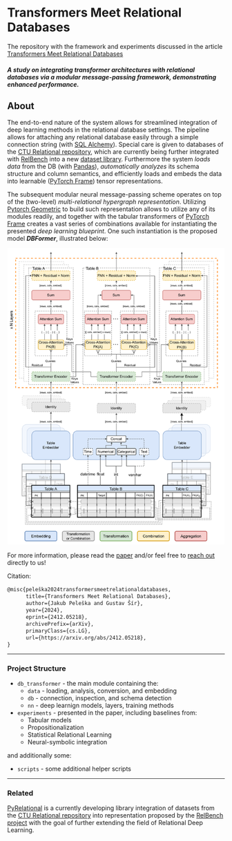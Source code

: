 # Transformers Meet Relational Databases

The repository with the framework and experiments discussed in the article [Transformers Meet Relational Databases](https://arxiv.org/abs/2412.05218)

#### _A study on integrating transformer architectures with relational databases via a modular message-passing framework, demonstrating enhanced performance._

## About

The end-to-end nature of the system allows for streamlined integration of deep learning methods in the relational database settings. The pipeline allows for attaching any relational database easily through a simple connection string (with [SQL Alchemy](https://www.sqlalchemy.org/)). Special care is given to databases of the [CTU Relational repository](https://relational.fel.cvut.cz/), which are currently being further integrated with [RelBench](https://relbench.stanford.edu/) into a new [dataset library](https://github.com/jakubpeleska/ctu-relational-py). Furthermore the system _loads data_ from the DB (with [Pandas](https://pandas.pydata.org/)), _automatically analyzes_ its schema structure and column semantics, and efficiently loads and embeds the data into learnable ([PyTorch Frame](https://pytorch-frame.readthedocs.io)) tensor representations.

The subsequent modular neural message-passing scheme operates on top of the (two-level) _multi-relational hypergraph representation_. Utilizing [Pytorch Geometric](https://pyg.org/) to build such representation allows to utilize any of its modules readily, and together with the tabular transformers of [PyTorch Frame](https://pytorch-frame.readthedocs.io) creates a vast series of combinations available for instantiating the presented _deep learning blueprint_. One such instantiation is the proposed model _**DBFormer**_, illustrated below:

![schema.png](schema.png)

For more information, please read the [paper](https://arxiv.org/abs/2412.05218) and/or feel free to [reach out](https://github.com/jakubpeleska/deep-db-learning/discussions) directly to us!

Citation:
```
@misc{peleška2024transformersmeetrelationaldatabases,
      title={Transformers Meet Relational Databases}, 
      author={Jakub Peleška and Gustav Šír},
      year={2024},
      eprint={2412.05218},
      archivePrefix={arXiv},
      primaryClass={cs.LG},
      url={https://arxiv.org/abs/2412.05218}, 
}
```

---

### Project Structure

- `db_transformer` - the main module containing the:
  - `data` - loading, analysis, conversion, and embedding
  - `db` - connection, inspection, and schema detection
  - `nn` - deep learnign models, layers, training methods
- `experiments` - presented in the paper, including baselines from:
  - Tabular models
  - Propositionalization
  - Statistical Relational Learning
  - Neural-symbolic integration

and additionally some:

- `scripts` - some additional helper scripts

---

### Related

[PyRelational](https://github.com/jakubpeleska/ctu-relational-py) is a currently developing library integration of datasets from the [CTU Relational repository](https://relational.fel.cvut.cz/) into representation proposed by the [RelBench project](https://github.com/snap-stanford/relbench) with the goal of further extending the field of Relational Deep Learning.
